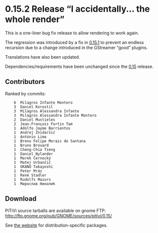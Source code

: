 # 0.15.2 Release “I accidentally... the whole render”

This is a one-liner bug fix release to allow rendering to work again.

The regression was introduced by a fix in [0.15.1](releases/0.15.1.md) to
prevent an endless recursion due to a change introduced in the GStreamer
“good” plugins.

Translations have also been updated.

Dependencies/requirements have been unchanged since the
[0.15](releases/0.15.md) release.

## Contributors

Ranked by commits:

`    6  Milagros Infante Montero`\
`    3  Daniel Korostil`\
`    3  Milagros Alessandra Infante`\
`    3  Milagros Alessandra Infante Montero`\
`    2  Daniel Mustieles`\
`    2  Jean-François Fortin Tam`\
`    1  Adolfo Jayme Barrientos`\
`    1  Andrej Žnidaršič`\
`    1  António Lima`\
`    1  Breno Felipe Morais de Santana`\
`    1  Bruno Brouard`\
`    1  Cheng-Chia Tseng`\
`    1  Daniel Nylander`\
`    1  Marek Černocký`\
`    1  Matej Urbančič`\
`    1  OKANO Takayoshi`\
`    1  Peter Mráz`\
`    1  René Stadler`\
`    1  Rudolfs Mazurs`\
`    1  Мирослав Николић`

## Download

PiTiVi source tarballs are available on gnome FTP:
<http://ftp.gnome.org/pub/GNOME/sources/pitivi/0.15/>

See [the website](http://www.pitivi.org) for distribution-specific
packages.
